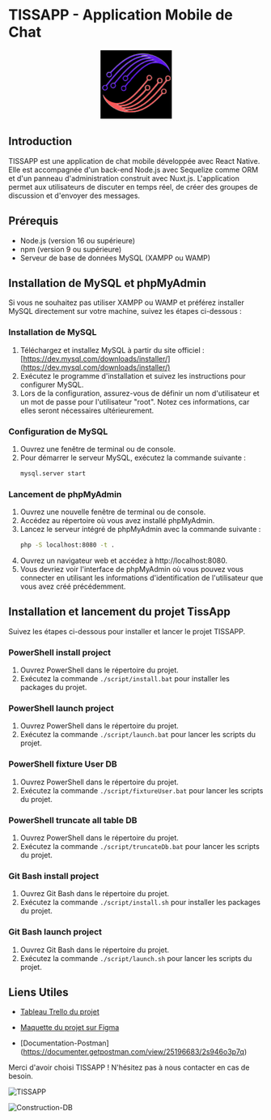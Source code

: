 # TISSAPP - Application Mobile de Chat

<div align="center">
  <img src="./script/utils/Logo.png" alt="Logo TISSAPP">
</div>

## Introduction
TISSAPP est une application de chat mobile développée avec React Native. Elle est accompagnée d'un back-end Node.js avec Sequelize comme ORM et d'un panneau d'administration construit avec Nuxt.js. L'application permet aux utilisateurs de discuter en temps réel, de créer des groupes de discussion et d'envoyer des messages.

## Prérequis
- Node.js (version 16 ou supérieure)
- npm (version 9 ou supérieure)
- Serveur de base de données MySQL (XAMPP ou WAMP)

## Installation de MySQL et phpMyAdmin
Si vous ne souhaitez pas utiliser XAMPP ou WAMP et préférez installer MySQL directement sur votre machine, suivez les étapes ci-dessous :

### Installation de MySQL
1. Téléchargez et installez MySQL à partir du site officiel : [https://dev.mysql.com/downloads/installer/](https://dev.mysql.com/downloads/installer/)
2. Exécutez le programme d'installation et suivez les instructions pour configurer MySQL.
3. Lors de la configuration, assurez-vous de définir un nom d'utilisateur et un mot de passe pour l'utilisateur "root". Notez ces informations, car elles seront nécessaires ultérieurement.

### Configuration de MySQL
1. Ouvrez une fenêtre de terminal ou de console.
2. Pour démarrer le serveur MySQL, exécutez la commande suivante :
   ```bash
   mysql.server start

### Lancement de phpMyAdmin
1. Ouvrez une nouvelle fenêtre de terminal ou de console.
2. Accédez au répertoire où vous avez installé phpMyAdmin.
3. Lancez le serveur intégré de phpMyAdmin avec la commande suivante :
   ```bash
   php -S localhost:8080 -t .
4. Ouvrez un navigateur web et accédez à http://localhost:8080.
5. Vous devriez voir l'interface de phpMyAdmin où vous pouvez vous connecter en utilisant les informations d'identification de l'utilisateur que vous avez créé précédemment.


## Installation et lancement du projet TissApp
Suivez les étapes ci-dessous pour installer et lancer le projet TISSAPP.

### PowerShell install project
1. Ouvrez PowerShell dans le répertoire du projet.
2. Exécutez la commande `./script/install.bat` pour installer les packages du projet.
### PowerShell launch project
1. Ouvrez PowerShell dans le répertoire du projet.
2. Exécutez la commande `./script/launch.bat` pour lancer les scripts du projet.

### PowerShell fixture User DB
1. Ouvrez PowerShell dans le répertoire du projet.
2. Exécutez la commande `./script/fixtureUser.bat` pour lancer les scripts du projet.

### PowerShell truncate all table DB
1. Ouvrez PowerShell dans le répertoire du projet.
2. Exécutez la commande `./script/truncateDb.bat` pour lancer les scripts du projet.

### Git Bash install project
1. Ouvrez Git Bash dans le répertoire du projet.
2. Exécutez la commande `./script/install.sh` pour installer les packages du projet.

### Git Bash launch project
1. Ouvrez Git Bash dans le répertoire du projet.
2. Exécutez la commande `./script/launch.sh` pour lancer les scripts du projet.

## Liens Utiles
- [Tableau Trello du projet](https://trello.com/invite/tchessisamirismailsalim/ATTI9472e90e9d0b4861b4b1a72e24a8ecd3FCA49511)
- [Maquette du projet sur Figma](https://www.figma.com/file/pCwlYbexxiYcB8oRVCCwf5/Untitled?node-id=0%3A1&t=QOBwCJjSdCwnd9wU-0)

- [Documentation-Postman]
(https://documenter.getpostman.com/view/25196683/2s946o3p7q)

Merci d'avoir choisi TISSAPP ! N'hésitez pas à nous contacter en cas de besoin.

![TISSAPP](./script/utils/TissApp.png)

![Construction-DB](./script/utils/Construction%20DB.png)
